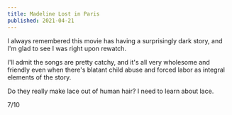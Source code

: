 ```yaml
---
title: Madeline Lost in Paris
published: 2021-04-21
---
```


I always remembered this movie has having a surprisingly dark story, and I'm glad to see I was right upon rewatch.

I'll admit the songs are pretty catchy, and it's all very wholesome and friendly even when there's blatant child abuse and forced labor as integral elements of the story.

Do they really make lace out of human hair? I need to learn about lace.

7/10
